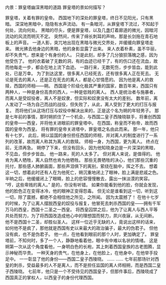 内景：罪皇塔幽深黑暗的道路
罪皇塔的景如何描写？

罪皇塔，关着有罪的皇帝。
西国地下的深处的罪皇塔，终日不见阳光，只有黑暗。
深深地黑暗中，隐隐有水声流动。
有一条暗河，从罪皇塔下流过，不知起于何处，流向何处。
黑暗的尽头，便是罪皇塔，以及几盏灯着廊道的微光，因暗河流动的风流而明灭不定。
突然间，传来了绵长刺耳的声响，那是长剑拖在青石地板上的声音。
一道人影，突兀地出现在黑暗与微光交界处，并缓缓向罪皇塔走来。
微光拂去他身边的黑暗，他的身影显露了出来。
来人衣着朴素，虽不华丽，却不失贵气，想来是个有身份的人。
只是此刻，却多了几分狼狈落魄之感，因为他受伤了。
他的衣着破了无数的洞，有的血迹已经干了，有的伤口还在流血，故而他每走一步，都会在地上流下血迹。
一路行来，无数死伤，步步皆血，能到此处，已是万幸。
为了到达这里，很多离人已经死去，还有很多离人正在死去。
无论是死去的离人，还是正在死去的离人，都是心甘情愿的。
因为他是离人的救赎，西国的师相——朔。
西国是个阶级化极其严重的国家，数百年来，西国只有两种人，一种是身份高贵的西人，一种是低贱的离人。
西人是统治者与施暴者，而离人是受奴役者，离人不是奴隶，但实际和奴隶没有太大的差别。
数年前，离人发动了一场为自己而战的战役，但失败了，从此，离人受到了更大的打压与报复。
而将他们从这场打压与奴役中解决出来的，正是这个名为朔的年轻男子。
那是七年前的事情，那时朔抓住了一个机会，与西国二皇子西陵晓联手，将重创西国的皇帝——西皇，并将他关进眼前的罪皇塔中。
在西国，称皇而不称帝，故而西国的皇帝为西皇。
将有罪的皇帝关进塔中，罪皇塔之名由此而来。
那一年，他只有十七岁。
此后，朔以监国的身份担任西国的师相，并对离人的制度进行了一系列的改革，故而离人称其为离人的救赎。
师相一身，为西国，更为离人。
终点在前，无须再急。
朔停了下来，但没有回头，因为他知晓身边是一片深深的黑暗，不见血，但步步皆血。
他一路来，死的人太多了。
但对离人来说，是值得的。
他肯为离人牺牲，离人自然也肯为他牺牲。
那些无畏牺牲的决心，他们那些沉重的托付，那些感人肺腑画面，那些声泪俱下的离别，萦绕在脑中，挥之不去。
想着这一切，想着此时还有人在为他死亡，朔沉重地闭上了眼神，脸上满是悲戚之色。
半晌之后，他缓缓闭上了眼睛，脸上的悲容慢慢散去，露出一抹淡漠的笑容。
“哼，这些卑贱的离人。”
是的，你没有听错。
如果你能看到他的脸，你就会发现，他的脸色正在变得冰冷，他的眼神正变得怨毒。
但无论是谁看到这一切，听到这一切，除了震撼，都绝不会相信他之所见，之所闻。
因为太震撼了！
在他十七岁的时候，为了让离人摆脱西皇的奴役与报复，他冒死去刺杀西国的皇——拥有千军万马的西皇，西国十二圣之一西皇。
将西皇囚禁之后，他为了让离人与西人平等共处而努力，为了将西国改造成他心中的理想国而努力，夙兴夜寐，从无间断。
他不是西国十二圣，却胜似圣人。
这样一位近乎无缺的人，竟说出这样的话来，如何他不是疯了，那他就是西国有史以来最大的政治骗子，最大的伪君子。
但他没有疯，也不是伪君子。
他一点，在他看到眼前的那个人时，更加确定了。
罪皇塔前，不知何时，多了一个人，静静地看着他，眼中有中难以名状的情绪。
这是朔第一次从这个角度看他，一身明白色的长袍，其上刺着西国皇族的古老图腾，显示神秘而华贵。
一种天身的贵气，在他身上，在他脸上，在他身中，在他举手投足中。
一一彰显了他的身份——西国二皇子西陵晓。
……
……
七年前那场针对西皇的刺杀，受益最多的人不是离人，而不是担任监国的离人师相朔，而是西国二皇子西陵晓。
七前年，他只是一个不受待见的西国皇子，但那件事后，西陵晓成了西国真正的掌权人，以西皇子的身份代理西国。